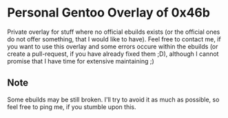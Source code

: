 # Personal Gentoo Overlay of 0x46b
Private overlay for stuff where no official ebuilds exists (or the official ones do not offer something, that I would like to have).
Feel free to contact me, if you want to use this overlay and some errors occure within the ebuilds (or create a pull-request, if you have already fixed them ;D), although I cannot promise that I have time for extensive maintaining ;)

## Note
Some ebuilds may be still broken. I'll try to avoid it as much as possible, so feel free to ping me, if you stumble upon this.
